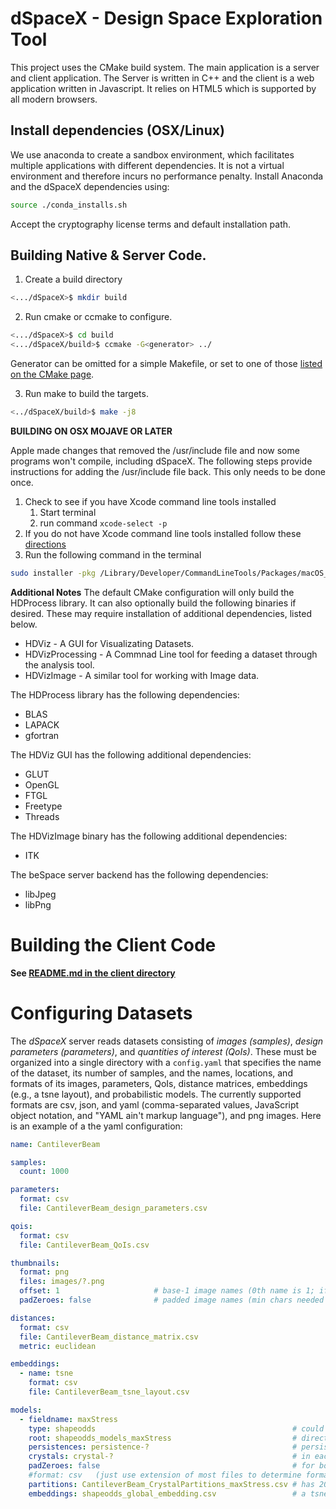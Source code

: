 # dSpaceX - Design Space Exploration Tool

This project uses the CMake build system. The main application is a server
and client application. The Server is written in C++ and the client is
a web application written in Javascript. It relies on HTML5 which is 
supported by all modern browsers.

## Install dependencies (OSX/Linux)

We use anaconda to create a sandbox environment, which facilitates multiple applications with different dependencies. It is not a virtual environment and therefore incurs no performance penalty. Install Anaconda and the dSpaceX dependencies using:  
```bash
source ./conda_installs.sh
```
Accept the cryptography license terms and default installation path.  

## Building Native & Server Code.
1. Create a build directory
```bash
<.../dSpaceX>$ mkdir build
```

2. Run cmake or ccmake to configure.
```bash
<.../dSpaceX>$ cd build
<.../dSpaceX/build>$ ccmake -G<generator> ../
```
Generator can be omitted for a simple Makefile, or set to one of those [listed on the CMake page](https://cmake.org/cmake/help/latest/manual/cmake-generators.7.html#command-line-build-tool-generators).

3. Run make to build the targets.
```bash
<../dSpaceX/build>$ make -j8
```
**BUILDING ON OSX MOJAVE OR LATER**

Apple made changes that removed the /usr/include file and now some programs won't compile, including dSpaceX. 
The following steps provide instructions for adding the /usr/include file back. This only needs to be done once.
1. Check to see if you have Xcode command line tools installed
    1. Start terminal
    2. run command `xcode-select -p`
2. If you do not have Xcode command line tools installed follow these [directions](https://www.embarcadero.com/starthere/xe5/mobdevsetup/ios/en/installing_the_commandline_tools.html) 
3. Run the following command in the terminal 
``` bash
sudo installer -pkg /Library/Developer/CommandLineTools/Packages/macOS_SDK_headers_for_macOS_10.14.pkg -target /
```

**Additional Notes**
The default CMake configuration will only build the HDProcess library.
It can also optionally build the following binaries if desired.
These may require installation of additional dependencies, listed below.
- HDViz           - A GUI for Visualizating Datasets.
- HDVizProcessing - A Commnad Line tool for feeding a dataset through the analysis tool.
- HDVizImage      - A similar tool for working with Image data.

The HDProcess library has the following dependencies:
- BLAS
- LAPACK
- gfortran

The HDViz GUI has the following additional dependencies:
- GLUT
- OpenGL
- FTGL
- Freetype
- Threads

The HDVizImage binary has the following additional dependencies:
- ITK

The beSpace server backend has the following dependencies:
- libJpeg
- libPng

# Building the Client Code
**See [README.md in the client directory](./client/README.md)**



# Configuring Datasets

The *dSpaceX* server reads datasets consisting of _images (samples)_, _design parameters (parameters)_, and _quantities of interest (QoIs)_. These must be organized into a single directory with a `config.yaml` that specifies the name of the dataset, its number of samples, and the names, locations, and formats of its images, parameters, QoIs, distance matrices, embeddings (e.g., a tsne layout), and probabilistic models. The currently supported formats are csv, json, and yaml (comma-separated values, JavaScript object notation, and "YAML ain't markup language"), and png images. Here is an example of a the yaml configuration:

```yaml
name: CantileverBeam

samples:
  count: 1000

parameters:
  format: csv
  file: CantileverBeam_design_parameters.csv

qois:
  format: csv
  file: CantileverBeam_QoIs.csv

thumbnails:
  format: png
  files: images/?.png
  offset: 1                     # base-1 image names (0th name is 1; if offset by 1000, names would start at 1000)
  padZeroes: false              # padded image names (min chars needed must represent offset + num_files)

distances:
  format: csv
  file: CantileverBeam_distance_matrix.csv
  metric: euclidean

embeddings:
  - name: tsne
    format: csv
    file: CantileverBeam_tsne_layout.csv

models:
  - fieldname: maxStress
    type: shapeodds                                            # could be shapeodds or sharedgp
    root: shapeodds_models_maxStress                           # directory of models for this field
    persistences: persistence-?                                # persistence files
    crystals: crystal-?                                        # in each persistence dir are its crystals
    padZeroes: false                                           # for both persistence and crystal dirs/files
    #format: csv   (just use extension of most files to determine format) # lots of csv files in each crystal: Z, crystalIds, W, wo
    partitions: CantileverBeam_CrystalPartitions_maxStress.csv # has 20 lines of varying length and 20 persistence levels
    embeddings: shapeodds_global_embedding.csv                 # a tsne embedding? Global for each p-lvl, and local for each crystal
```

